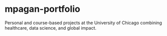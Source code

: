 # mpagan-portfolio
Personal and course-based projects at the University of Chicago combining healthcare, data science, and global impact.
